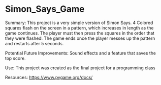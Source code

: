 # Simon_Says_Game

Summary: This project is a very simple version of Simon Says. 4 Colored squares flash on the screen in a pattern, which increases in length as the game continues. The player must then press the squares in the order that they were flashed. The game ends once the player messes up the pattern and restarts after 5 seconds. 

Potential Future Improvements: Sound effects and a feature that saves the top score. 

Use: This project was created as the final project for a programming class 

Resources: https://www.pygame.org/docs/
